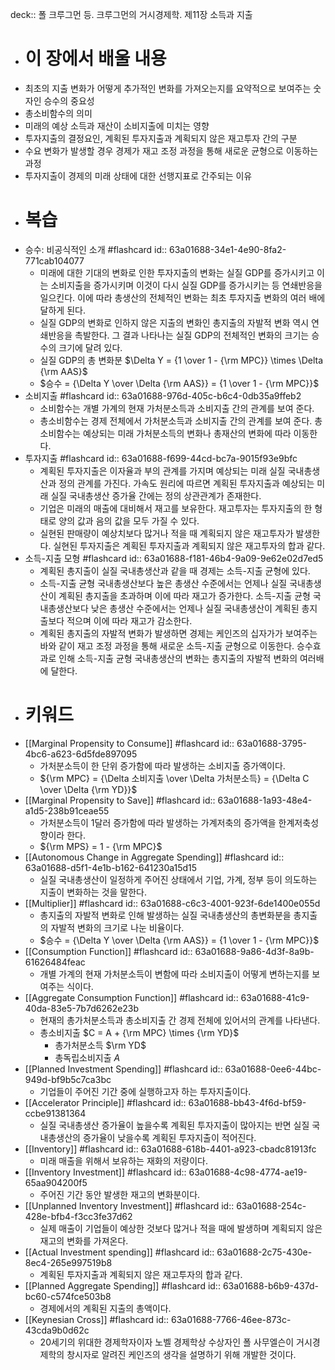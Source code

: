 deck:: 폴 크루그먼 등. 크루그먼의 거시경제학. 제11장 소득과 지출

- # 이 장에서 배울 내용
- 최초의 지출 변화가 어떻게 추가적인 변화를 가져오는지를 요약적으로 보여주는 숫자인 승수의 중요성
- 총소비함수의 의미
- 미래의 예상 소득과 재산이 소비지출에 미치는 영향
- 투자지출의 결정요인, 계획된 투자지출과 계획되지 않은 재고투자 간의 구분
- 수요 변화가 발생할 경우 경제가 재고 조정 과정을 통해 새로운 균형으로 이동하는 과정
- 투자지출이 경제의 미래 상태에 대한 선행지표로 간주되는 이유
- # 복습
- 승수: 비공식적인 소개 #flashcard
  id:: 63a01688-34e1-4e90-8fa2-771cab104077
	- 미래에 대한 기대의 변화로 인한 투자지출의 변화는 실질 GDP를 증가시키고 이는 소비지출을 증가시키며 이것이 다시 실질 GDP를 증가시키는 등 연쇄반응을 일으킨다. 이에 따라 총생산의 전체적인 변화는 최초 투자지출 변화의 여러 배에 달하게 된다.
	- 실질 GDP의 변화로 인하지 않은 지출의 변화인 총지출의 자발적 변화 역시 연쇄반응을 촉발한다. 그 결과 나타나는 실질 GDP의 전체적인 변화의 크기는 승수의 크기에 달려 있다.
	- 실질 GDP의 총 변화분 $\Delta Y = {1 \over 1 - {\rm MPC}} \times \Delta {\rm AAS}$
	- $승수 = {\Delta Y \over \Delta {\rm AAS}} = {1 \over 1 - {\rm MPC}}$
- 소비지출 #flashcard
  id:: 63a01688-976d-405c-b6c4-0db35a9ffeb2
	- 소비함수는 개별 가계의 현재 가처분소득과 소비지출 간의 관계를 보여 준다.
	- 총소비함수는 경제 전체에서 가처분소득과 소비지출 간의 관계를 보여 준다. 총소비함수는 예상되는 미래 가처분소득의 변화나 총재산의 변화에 따라 이동한다.
- 투자지출 #flashcard
  id:: 63a01688-f699-44cd-bc7a-9015f93e9bfc
	- 계획된 투자지출은 이자율과 부의 관계를 가지며 예상되는 미래 실질 국내총생산과 정의 관계를 가진다. 가속도 원리에 따르면 계획된 투자지출과 예상되는 미래 실질 국내총생산 증가율 간에는 정의 상관관계가 존재한다.
	- 기업은 미래의 매출에 대비해서 재고를 보유한다. 재고투자는 투자지출의 한 형태로 양의 값과 음의 값을 모두 가질 수 있다.
	- 실현된 판매량이 예상치보다 많거나 적을 때 계획되지 않은 재고투자가 발생한다. 실현된 투자지출은 계획된 투자지출과 계획되지 않은 재고투자의 합과 같다.
- 소득-지출 모형 #flashcard
  id:: 63a01688-f181-46b4-9a09-9e62e02d7ed5
	- 계획된 총지출이 실질 국내총생산과 같을 때 경제는 소득-지출 균형에 있다.
	- 소득-지출 균형 국내총생산보다 높은 총생산 수준에서는 언제나 실질 국내총생산이 계획된 총지출을 초과하며 이에 따라 재고가 증가한다. 소득-지출 균형 국내총생산보다 낮은 총생산 수준에서는 언제나 실질 국내총생산이 계획된 총지출보다 적으며 이에 따라 재고가 감소한다.
	- 계획된 총지출의 자발적 변화가 발생하면 경제는 케인즈의 십자가가 보여주는 바와 같이 재고 조정 과정을 통해 새로운 소득-지출 균형으로 이동한다. 승수효과로 인해 소득-지출 균형 국내총생산의 변화는 총지출의 자발적 변화의 여러배에 달한다.
- # 키워드
- [[Marginal Propensity to Consume]] #flashcard
  id:: 63a01688-3795-4bc6-a623-6d5fde897095
	- 가처분소득이 한 단위 증가함에 따라 발생하는 소비지출 증가액이다.
	- ${\rm MPC} = {\Delta 소비지출 \over \Delta 가처분소득} = {\Delta C \over \Delta {\rm YD}}$
- [[Marginal Propensity to Save]] #flashcard
  id:: 63a01688-1a93-48e4-a1d5-238b91ceae55
	- 가처분소득이 1달러 증가함에 따라 발생하는 가계저축의 증가액을 한계저축성향이라 한다.
	- ${\rm MPS} = 1 - {\rm MPC}$
- [[Autonomous Change in Aggregate Spending]] #flashcard
  id:: 63a01688-d5f1-4e1b-b162-641230a15d15
	- 실질 국내총생산이 일정하게 주어진 상태에서 기업, 가계, 정부 등이 의도하는 지출이 변화하는 것을 말한다.
- [[Multiplier]] #flashcard
  id:: 63a01688-c6c3-4001-923f-6de1400e055d
	- 총지출의 자발적 변화로 인해 발생하는 실질 국내총생산의 총변화분을 총지출의 자발적 변화의 크기로 나눈 비율이다.
	- $승수 = {\Delta Y \over \Delta {\rm AAS}} = {1 \over 1 - {\rm MPC}}$
- [[Consumption Function]] #flashcard
  id:: 63a01688-9a86-4d3f-8a9b-61626484feac
	- 개별 가계의 현재 가처분소득이 변함에 따라 소비지출이 어떻게 변하는지를 보여주는 식이다.
- [[Aggregate Consumption Function]] #flashcard
  id:: 63a01688-41c9-40da-83e5-7b7d6262e23b
	- 현재의 총가처분소득과 총소비지출 간 경제 전체에 있어서의 관계를 나타낸다.
	- 총소비지출 $C = A + {\rm MPC} \times {\rm YD}$
		- 총가처분소득 $\rm YD$
		- 총독립소비지출 $A$
- [[Planned Investment Spending]] #flashcard
  id:: 63a01688-0ee6-44bc-949d-bf9b5c7ca3bc
	- 기업들이 주어진 기간 중에 실행하고자 하는 투자지출이다.
- [[Accelerator Principle]] #flashcard
  id:: 63a01688-bb43-4f6d-bf59-ccbe91381364
	- 실질 국내총생산 증가율이 높을수록 계획된 투자지출이 많아지는 반면 실질 국내총생산의 증가율이 낮을수록 계획된 투자지출이 적어진다.
- [[Inventory]] #flashcard
  id:: 63a01688-618b-4401-a923-cbadc81913fc
	- 미래 매출을 위해서 보유하는 재화의 저량이다.
- [[Inventory Investment]] #flashcard
  id:: 63a01688-4c98-4774-ae19-65aa904200f5
	- 주어진 기간 동안 발생한 재고의 변화분이다.
- [[Unplanned Inventory Investment]] #flashcard
  id:: 63a01688-254c-428e-bfb4-f3cc3fe37d62
	- 실제 매출이 기업들이 예상한 것보다 많거나 적을 때에 발생하며 계획되지 않은 재고의 변화를 가져온다.
- [[Actual Investment spending]] #flashcard
  id:: 63a01688-2c75-430e-8ec4-265e997519b8
	- 계획된 투자지출과 계획되지 않은 재고투자의 합과 같다.
- [[Planned Aggregate Spending]] #flashcard
  id:: 63a01688-b6b9-437d-bc60-c574fce503b8
	- 경제에서의 계획된 지출의 총액이다.
- [[Keynesian Cross]] #flashcard
  id:: 63a01688-7766-46ee-873c-43cda9b0d62c
	- 20세기의 위대한 경제학자이자 노벨 경제학상 수상자인 폴 사무엘슨이 거시경제학의 창시자로 알려진 케인즈의 생각을 설명하기 위해 개발한 것이다.